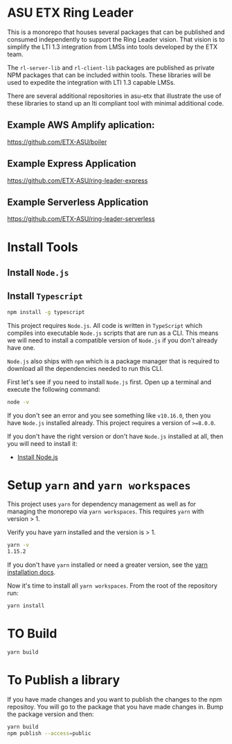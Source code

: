 # ASU ETX Ring Leader

This is a monorepo that houses several packages that can be published and consumed independently to support the Ring Leader vision. That vision is to simplify the LTI 1.3 integration from LMSs into tools developed by the ETX team.

The `rl-server-lib` and `rl-client-lib` packages are published as private NPM packages that can be included within tools. These libraries will be used to expedite the integration with LTI 1.3 capable LMSs.

There are several additional repositories in asu-etx that illustrate the use of these libraries to stand up an lti compliant tool with minimal additional code.

## Example AWS Amplify aplication:
 https://github.com/ETX-ASU/boiler
## Example Express Application
 https://github.com/ETX-ASU/ring-leader-express
## Example Serverless Application
https://github.com/ETX-ASU/ring-leader-serverless

# Install Tools

## Install `Node.js`
## Install `Typescript`

```bash
npm install -g typescript
```

This project requires `Node.js`. All code is written in `TypeScript` which compiles into executable `Node.js` scripts that are run as a CLI. This means we will need to install a compatible version of `Node.js` if you don't already have one.

`Node.js` also ships with `npm` which is a package manager that is required to download all the dependencies needed to run this CLI.

First let's see if you need to install `Node.js` first. Open up a terminal and execute the following command:

```bash
node -v
```

If you don't see an error and you see something like `v10.16.0`, then you have `Node.js` installed already. This project requires a version of `>=8.0.0`.

If you don't have the right version or don't have `Node.js` installed at all, then you will need to install it:

- [Install Node.js](https://nodejs.org/en/download/)

# Setup `yarn` and `yarn workspaces`

This project uses `yarn` for dependency management as well as for managing the monorepo via `yarn workspaces`. This requires `yarn` with version > 1.

Verify you have yarn installed and the version is > 1.

```bash
yarn -v
1.15.2
```

If you don't have `yarn` installed or need a greater version, see the [yarn installation docs](https://yarnpkg.com/lang/en/docs/install).


Now it's time to install all `yarn workspaces`. From the root of the repository run:

```bash
yarn install

```

# TO Build
 ```bash
yarn build
```

# To Publish a library
If you have made changes and you want to publish the changes to the npm repositoy. You will go to the package that you have made changes in.
Bump the package version and then:

```bash
yarn build
npm publish --access=public
